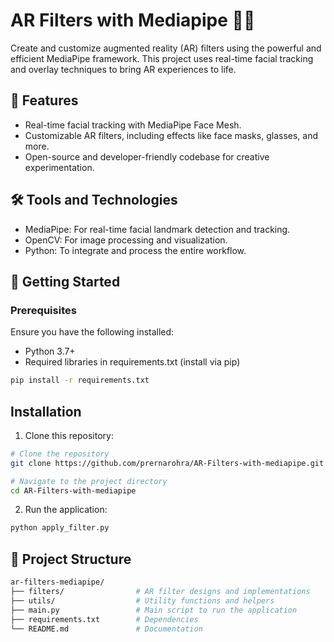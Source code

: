 # AR Filters with Mediapipe :dog::cat:

Create and customize augmented reality (AR) filters using the powerful and efficient MediaPipe framework. This project uses real-time facial tracking and overlay techniques to bring AR experiences to life.

## 🌟 Features

- Real-time facial tracking with MediaPipe Face Mesh.
- Customizable AR filters, including effects like face masks, glasses, and more.
- Open-source and developer-friendly codebase for creative experimentation.

## 🛠️ Tools and Technologies

- MediaPipe: For real-time facial landmark detection and tracking.
- OpenCV: For image processing and visualization.
- Python: To integrate and process the entire workflow.

## 🚀 Getting Started

### Prerequisites

Ensure you have the following installed:

- Python 3.7+
- Required libraries in requirements.txt (install via pip)

```bash
pip install -r requirements.txt
```

## Installation

1. Clone this repository:

```bash
# Clone the repository
git clone https://github.com/prernarohra/AR-Filters-with-mediapipe.git

# Navigate to the project directory
cd AR-Filters-with-mediapipe
```
2. Run the application:

```bash
python apply_filter.py
```

## 📂 Project Structure

```bash
ar-filters-mediapipe/  
├── filters/                # AR filter designs and implementations  
├── utils/                  # Utility functions and helpers  
├── main.py                 # Main script to run the application  
├── requirements.txt        # Dependencies  
└── README.md               # Documentation  
```

